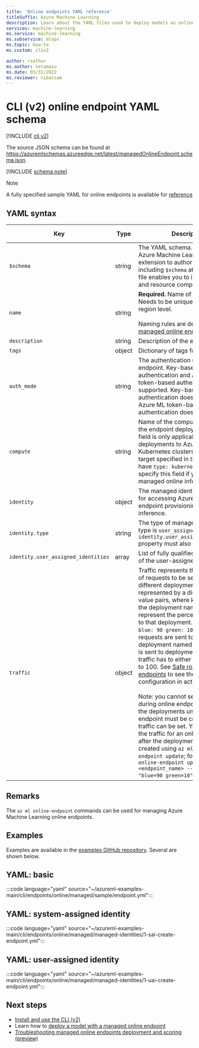 ```yaml
---
title: 'Online endpoints YAML reference'
titleSuffix: Azure Machine Learning
description: Learn about the YAML files used to deploy models as online endpoints
services: machine-learning
ms.service: machine-learning
ms.subservice: mlops
ms.topic: how-to
ms.custom: cliv2

author: rsethur
ms.author: seramasu
ms.date: 03/31/2022
ms.reviewer: nibaccam
---
```


# CLI (v2) online endpoint YAML schema

[!INCLUDE [cli v2](../../includes/machine-learning-cli-v2.md)]

The source JSON schema can be found at https://azuremlschemas.azureedge.net/latest/managedOnlineEndpoint.schema.json.



[!INCLUDE [schema note](../../includes/machine-learning-preview-old-json-schema-note.md)]

> [!NOTE]
> A fully specified sample YAML for online endpoints is available for [reference](https://azuremlschemas.azureedge.net/latest/managedOnlineEndpoint.template.yaml)

## YAML syntax

| Key | Type | Description | Allowed values | Default value |
| --- | ---- | ----------- | -------------- | ------------- |
| `$schema` | string | The YAML schema. If you use the Azure Machine Learning VS Code extension to author the YAML file, including `$schema` at the top of your file enables you to invoke schema and resource completions. | | |
| `name` | string | **Required.** Name of the endpoint. Needs to be unique at the Azure region level. <br><br> Naming rules are defined under [managed online endpoint limits](how-to-manage-quotas.md#azure-machine-learning-managed-online-endpoints-preview).| | |
| `description` | string | Description of the endpoint. | | |
| `tags` | object | Dictionary of tags for the endpoint. | | |
| `auth_mode` | string | The authentication method for the endpoint. Key-based authentication and Azure ML token-based authentication are supported. Key-based authentication doesn't expire but Azure ML token-based authentication does. | `key`, `aml_token` | `key` |
| `compute` | string | Name of the compute target to run the endpoint deployments on. This field is only applicable for endpoint deployments to Azure Arc-enabled Kubernetes clusters (the compute target specified in this field must have `type: kubernetes`). Do not specify this field if you are doing managed online inference. | | |
| `identity` | object | The managed identity configuration for accessing Azure resources for endpoint provisioning and inference. | | |
| `identity.type` | string | The type of managed identity. If the type is `user_assigned`, the `identity.user_assigned_identities` property must also be specified. | `system_assigned`, `user_assigned` | |
| `identity.user_assigned_identities` | array | List of fully qualified resource IDs of the user-assigned identities. | | |
| `traffic` | object | Traffic represents the percentage of requests to be served by different deployments. It is represented by a dictionary of key-value pairs, where keys represent the deployment name and value represent the percentage of traffic to that deployment. For example, `blue: 90 green: 10` means 90% requests are sent to the deployment named `blue` and 10% is sent to deployment `green`. Total traffic has to either be 0 or sum up to 100. See [Safe rollout for online endpoints](how-to-safely-rollout-managed-endpoints.md) to see the traffic configuration in action. <br><br> Note: you cannot set this field during online endpoint creation, as the deployments under that endpoint must be created before traffic can be set. You can update the traffic for an online endpoint after the deployments have been created using `az ml online-endpoint update`; for example `az ml online-endpoint update --name <endpoint_name> --traffic "blue=90 green=10"`. | | |

## Remarks

The `az ml online-endpoint` commands can be used for managing Azure Machine Learning online endpoints.

## Examples

Examples are available in the [examples GitHub repository](https://github.com/Azure/azureml-examples/tree/main/cli/endpoints/online). Several are shown below.

## YAML: basic

:::code language="yaml" source="~/azureml-examples-main/cli/endpoints/online/managed/sample/endpoint.yml":::

## YAML: system-assigned identity

:::code language="yaml" source="~/azureml-examples-main/cli/endpoints/online/managed/managed-identities/1-sai-create-endpoint.yml":::

## YAML: user-assigned identity

:::code language="yaml" source="~/azureml-examples-main/cli/endpoints/online/managed/managed-identities/1-uai-create-endpoint.yml":::

## Next steps

- [Install and use the CLI (v2)](how-to-configure-cli.md)
- Learn how to [deploy a model with a managed online endpoint](how-to-deploy-managed-online-endpoints.md)
- [Troubleshooting managed online endpoints deployment and scoring (preview)](./how-to-troubleshoot-online-endpoints.md)
